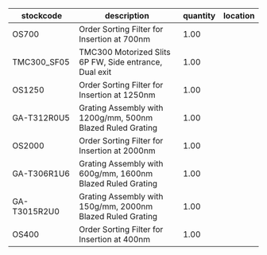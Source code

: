 |stockcode|description|quantity|location|
|---------|-----------|--------|--------|
|OS700|Order Sorting Filter for Insertion at 700nm|1.00||
|TMC300_SF05|TMC300 Motorized Slits 6P FW, Side entrance, Dual exit|1.00||
|OS1250|Order Sorting Filter for Insertion at 1250nm|1.00||
|GA-T312R0U5|Grating Assembly with 1200g/mm, 500nm Blazed Ruled Grating|1.00||
|OS2000|Order Sorting Filter for Insertion at 2000nm|1.00||
|GA-T306R1U6|Grating Assembly with 600g/mm, 1600nm Blazed Ruled Grating|1.00||
|GA-T3015R2U0|Grating Assembly with 150g/mm, 2000nm Blazed Ruled Grating|1.00||
|OS400|Order Sorting Filter for Insertion at 400nm|1.00||
